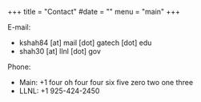 +++
title = "Contact"
#date = ""
menu = "main"
+++

E-mail:

* kshah84 [at] mail [dot] gatech [dot] edu
* shah30 [at] llnl [dot] gov

Phone:

* Main: +1 four oh four four six five zero two one three
* LLNL: +1 925-424-2450


